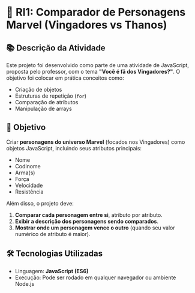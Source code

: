 # 📝 Rl1: Comparador de Personagens Marvel (Vingadores vs Thanos)

## 📚 Descrição da Atividade

Este projeto foi desenvolvido como parte de uma atividade de JavaScript, proposta pelo professor, com o tema **"Você é fã dos Vingadores?"**. O objetivo foi colocar em prática conceitos como:

- Criação de objetos
- Estruturas de repetição (`for`)
- Comparação de atributos
- Manipulação de arrays

## 🎯 Objetivo

Criar **personagens do universo Marvel** (focados nos Vingadores) como objetos JavaScript, incluindo seus atributos principais:

- Nome
- Codinome
- Arma(s)
- Força
- Velocidade
- Resistência

Além disso, o projeto deve:

1. **Comparar cada personagem entre si**, atributo por atributo.
2. **Exibir a descrição dos personagens sendo comparados**.
3. **Mostrar onde um personagem vence o outro** (quando seu valor numérico de atributo é maior).

## 🛠️ Tecnologias Utilizadas

- Linguagem: **JavaScript (ES6)**
- Execução: Pode ser rodado em qualquer navegador ou ambiente Node.js